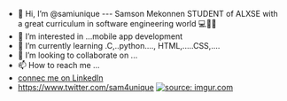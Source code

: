 
- 👋 Hi, I’m @samiunique --- Samson Mekonnen STUDENT of ALXSE with a great curriculum in software engineering world 💻👨‍💻
- 👀 I’m interested in ...mobile app development 
- 🌱 I’m currently learning .C,..python...., HTML,.....CSS,....
- 💞️ I’m looking to collaborate on ...
- 📫 How to reach me ...
- [connec me on LinkedIn](https://www.linkedin.com/in/samson-mekonnen-unique)
- https://www.twitter.com/sam4unique
<a href="https://imgur.com/E37u5MP"><img src="https://i.imgur.com/E37u5MP.jpg" title="source: imgur.com" /></a>
<!---
samiunique/samiunique is a ✨ special ✨ repository because its `README.md` (this file) appears on your GitHub profile.
You can click the Preview link to take a look at your changes.
--->
